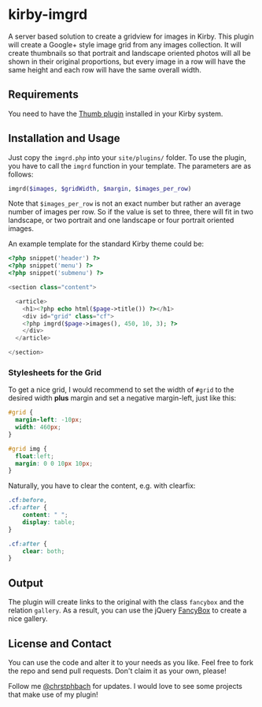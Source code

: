 kirby-imgrd
===========

A server based solution to create a gridview for images in Kirby. This plugin will create a Google+ style image grid from any images collection. It will create thumbnails so that portrait and landscape oriented photos will all be shown in their original proportions, but every image in a row will have the same height and each row will have the same overall width.

## Requirements
You need to have the [Thumb plugin](https://github.com/bastianallgeier/kirbycms-extensions/tree/master/plugins/thumb) installed in your Kirby system.

## Installation and Usage
Just copy the `imgrd.php` into your `site/plugins/` folder. To use the plugin, you have to call the `imgrd` function in your template. The parameters are as follows:

```php
imgrd($images, $gridWidth, $margin, $images_per_row)
```

Note that `$images_per_row` is not an exact number but rather an average number of images per row. So if the value is set to three, there will fit in two landscape, or two portrait and one landscape or four portrait oriented images.

An example template for the standard Kirby theme could be:

```php
<?php snippet('header') ?>
<?php snippet('menu') ?>
<?php snippet('submenu') ?>

<section class="content">

  <article>
    <h1><?php echo html($page->title()) ?></h1>
    <div id="grid" class="cf">
    <?php imgrd($page->images(), 450, 10, 3); ?>
  	</div>
  </article>

</section>
```

### Stylesheets for the Grid
To get a nice grid, I would recommend to set the width of `#grid` to the desired width **plus** margin and set a negative margin-left, just like this:

```CSS
#grid {
  margin-left: -10px;
  width: 460px;
}

#grid img {
  float:left;
  margin: 0 0 10px 10px;
}
```

Naturally, you have to clear the content, e.g. with clearfix:

```CSS
.cf:before,
.cf:after {
    content: " ";
    display: table;
}

.cf:after {
    clear: both;
}
```

## Output
The plugin will create links to the original with the class `fancybox` and the relation `gallery`. As a result, you can use the jQuery [FancyBox](http://fancyapps.com/fancybox/) to create a nice gallery.

## License and Contact
You can use the code and alter it to your needs as you like. Feel free to fork the repo and send pull requests. Don't claim it as your own, please!

Follow me [@chrstphbach](https://twitter.com/chrstphbach) for updates. I would love to see some projects that make use of my plugin!
